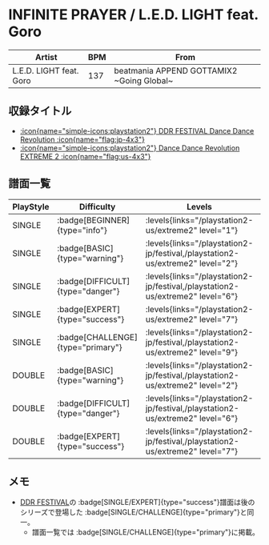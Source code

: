 # INFINITE PRAYER / L.E.D. LIGHT feat. Goro

|Artist|BPM|From|
|------|---|----|
|L.E.D. LIGHT feat. Goro|137|beatmania APPEND GOTTAMIX2 ~Going Global~|

## 収録タイトル

- [:icon{name="simple-icons:playstation2"} DDR FESTIVAL Dance Dance Revolution :icon{name="flag:jp-4x3"}](/playstation2-jp/festival)
- [:icon{name="simple-icons:playstation2"} Dance Dance Revolution EXTREME 2 :icon{name="flag:us-4x3"}](/playstation2-us/extreme2)

## 譜面一覧

|PlayStyle|Difficulty|Levels|Notes|Movie|
|---------|----------|------|-----|-----|
|SINGLE| :badge[BEGINNER]{type="info"}| :levels{links="/playstation2-us/extreme2" level="1"}|133/0||
|SINGLE| :badge[BASIC]{type="warning"}| :levels{links="/playstation2-jp/festival,/playstation2-us/extreme2" level="2"}|146/5||
|SINGLE| :badge[DIFFICULT]{type="danger"}| :levels{links="/playstation2-jp/festival,/playstation2-us/extreme2" level="6"}|201/36||
|SINGLE| :badge[EXPERT]{type="success"}| :levels{links="/playstation2-us/extreme2" level="7"}|309/20||
|SINGLE| :badge[CHALLENGE]{type="primary"}| :levels{links="/playstation2-jp/festival,/playstation2-us/extreme2" level="9"}|450/18||
|DOUBLE| :badge[BASIC]{type="warning"}| :levels{links="/playstation2-jp/festival,/playstation2-us/extreme2" level="2"}|143/0||
|DOUBLE| :badge[DIFFICULT]{type="danger"}| :levels{links="/playstation2-jp/festival,/playstation2-us/extreme2" level="6"}|201/36||
|DOUBLE| :badge[EXPERT]{type="success"}| :levels{links="/playstation2-jp/festival,/playstation2-us/extreme2" level="7"}|309/20||

## メモ

- [DDR FESTIVAL](/playstation2-jp/festival)の :badge[SINGLE/EXPERT]{type="success"}譜面は後のシリーズで登場した :badge[SINGLE/CHALLENGE]{type="primary"}と同一。
  - 譜面一覧では :badge[SINGLE/CHALLENGE]{type="primary"}に掲載。
